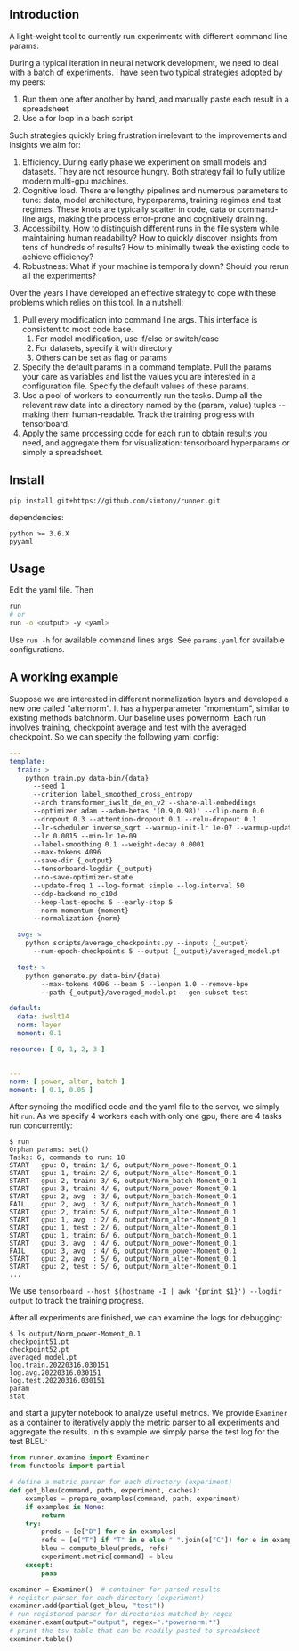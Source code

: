 ## Introduction

A light-weight tool to currently run experiments with different command line params.

During a typical iteration in neural network development, we need to deal with a batch of experiments.  I have seen two typical strategies adopted by my peers:
1. Run them one after another by hand, and manually paste each result in a spreadsheet 
2. Use a for loop in a bash script

Such strategies quickly bring frustration irrelevant to the improvements and insights we aim for:
1. Efficiency. During early phase we experiment on small models and datasets. They are not resource hungry. Both strategy fail to fully utilize modern multi-gpu machines.
2. Cognitive load. There are lengthy pipelines and numerous parameters to tune: data, model architecture, hyperparams, training regimes and test regimes. These knots are typically scatter in code, data or command-line args, making the process error-prone and cognitively draining.
3. Accessibility. How to distinguish different runs in the file system while maintaining human readability? How to quickly discover insights from tens of hundreds of results? How to minimally tweak the existing code to achieve efficiency?
4. Robustness: What if your machine is temporally down? Should you rerun all the experiments? 

Over the years I have developed an effective strategy to cope with these problems which relies on this tool. In a nutshell:
1. Pull every modification into command line args. This interface is consistent to most code base. 
   1. For model modification, use if/else or switch/case
   2. For datasets, specify it with directory
   3. Others can be set as flag or params
2. Specify the default params in a command template. Pull the params your care as variables and list the values you are interested in a configuration file. Specify the default values of these params.
3. Use a pool of workers to concurrently run the tasks. Dump all the relevant raw data into a directory named by the (param, value) tuples -- making them human-readable. Track the training progress with tensorboard.
4. Apply the same processing code for each run to obtain results you need, and aggregate them for visualization: tensorboard hyperparams or simply a spreadsheet.

## Install
```
pip install git+https://github.com/simtony/runner.git
```
dependencies:
```
python >= 3.6.X
pyyaml
```

## Usage

Edit the yaml file. Then

```bash
run
# or
run -o <output> -y <yaml>
```

Use `run -h` for available command lines args. See `params.yaml` for available configurations.


## A working example
Suppose we are interested in different normalization layers and developed a new one called "alternorm". It has a hyperparameter "momentum", similar to existing methods batchnorm. Our baseline uses powernorm. Each run involves training, checkpoint average and test with the averaged checkpoint. So we can specify the following yaml config:

```yaml
---
template:
  train: >
    python train.py data-bin/{data}
      --seed 1
      --criterion label_smoothed_cross_entropy
      --arch transformer_iwslt_de_en_v2 --share-all-embeddings
      --optimizer adam --adam-betas '(0.9,0.98)' --clip-norm 0.0
      --dropout 0.3 --attention-dropout 0.1 --relu-dropout 0.1
      --lr-scheduler inverse_sqrt --warmup-init-lr 1e-07 --warmup-updates 8000
      --lr 0.0015 --min-lr 1e-09
      --label-smoothing 0.1 --weight-decay 0.0001
      --max-tokens 4096 
      --save-dir {_output}
      --tensorboard-logdir {_output}
      --no-save-optimizer-state
      --update-freq 1 --log-format simple --log-interval 50
      --ddp-backend no_c10d
      --keep-last-epochs 5 --early-stop 5
      --norm-momentum {moment}
      --normalization {norm}

  avg: >
    python scripts/average_checkpoints.py --inputs {_output}
      --num-epoch-checkpoints 5 --output {_output}/averaged_model.pt

  test: >
    python generate.py data-bin/{data}
        --max-tokens 4096 --beam 5 --lenpen 1.0 --remove-bpe
        --path {_output}/averaged_model.pt --gen-subset test

default:
  data: iwslt14
  norm: layer
  moment: 0.1

resource: [ 0, 1, 2, 3 ]


---
norm: [ power, alter, batch ]
moment: [ 0.1, 0.05 ]
```
After syncing the modified code and the yaml file to the server, we simply hit `run`. As we specify 4 workers each with only one gpu, there are 4 tasks run concurrently:
```
$ run
Orphan params: set()
Tasks: 6, commands to run: 18
START   gpu: 0, train: 1/ 6, output/Norm_power-Moment_0.1
START   gpu: 1, train: 2/ 6, output/Norm_alter-Moment_0.1
START   gpu: 2, train: 3/ 6, output/Norm_batch-Moment_0.1
START   gpu: 3, train: 4/ 6, output/Norm_power-Moment_0.1
START   gpu: 2, avg  : 3/ 6, output/Norm_batch-Moment_0.1
FAIL    gpu: 2, avg  : 3/ 6, output/Norm_batch-Moment_0.1
START   gpu: 2, train: 5/ 6, output/Norm_alter-Moment_0.1
START   gpu: 1, avg  : 2/ 6, output/Norm_alter-Moment_0.1
START   gpu: 1, test : 2/ 6, output/Norm_alter-Moment_0.1
START   gpu: 1, train: 6/ 6, output/Norm_batch-Moment_0.1
START   gpu: 3, avg  : 4/ 6, output/Norm_power-Moment_0.1
FAIL    gpu: 3, avg  : 4/ 6, output/Norm_power-Moment_0.1
START   gpu: 2, avg  : 5/ 6, output/Norm_alter-Moment_0.1
START   gpu: 2, test : 5/ 6, output/Norm_alter-Moment_0.1
...
```

We use `tensorboard --host $(hostname -I | awk '{print $1}') --logdir output` to track the training progress.

After all experiments are finished, we can examine the logs for debugging:
```
$ ls output/Norm_power-Moment_0.1
checkpoint51.pt
checkpoint52.pt
averaged_model.pt
log.train.20220316.030151
log.avg.20220316.030151
log.test.20220316.030151
param
stat
```

and start a jupyter notebook to analyze useful metrics. We provide `Examiner` as a container to iteratively apply the metric parser to all experiments and aggregate the results. In this example we simply parse the test log for the test BLEU:
```python
from runner.examine import Examiner
from functools import partial

# define a metric parser for each directory (experiment)
def get_bleu(command, path, experiment, caches):
    examples = prepare_examples(command, path, experiment)
    if examples is None:
        return
    try:
        preds = [e["D"] for e in examples]
        refs = [e["T"] if "T" in e else " ".join(e["C"]) for e in examples]
        bleu = compute_bleu(preds, refs)
        experiment.metric[command] = bleu
    except:
        pass

examiner = Examiner()  # container for parsed results
# register parser for each directory (experiment)
examiner.add(partial(get_bleu, "test"))
# run registered parser for directories matched by regex 
examiner.exam(output="output", regex=".*powernorm.*")
# print the tsv table that can be readily pasted to spreadsheet
examiner.table()
```


